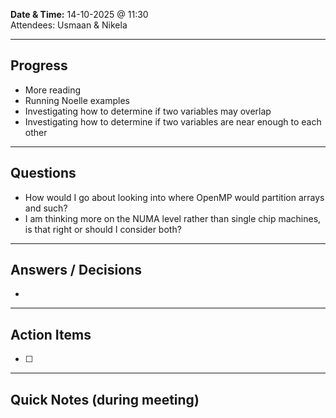 **Date & Time:** 14-10-2025 @ 11:30  
Attendees: Usmaan & Nikela

---
## Progress
- More reading 
- Running Noelle examples
- Investigating how to determine if two variables may overlap
- Investigating how to determine if two variables are near enough to each other

---
## Questions
- How would I go about looking into where OpenMP would partition arrays and such?
- I am thinking more on the NUMA level rather than single chip machines, is that right or should I consider both?

---
## Answers / Decisions
- 

---
## Action Items
- [ ] 

---
## Quick Notes (during meeting)


